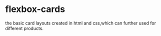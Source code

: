 # flexbox-cards
the basic card layouts created in html and css,which can further used for different products.
